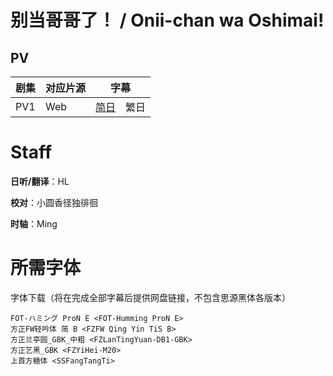 # 别当哥哥了！ / Onii-chan wa Oshimai!
## PV
| 剧集 | 对应片源 | 字幕 |
| ---- | -------- | ---- |
| PV1 | Web | [简日](https://raw.githubusercontent.com/MingYSub/SubArchive/main/Archive/Onii-chan%20wa%20Oshimai%21/%5BMingY%5D%20Onii-chan%20wa%20Oshimai%21%20%5BPV1%5D.CHS_JPN.ass)　繁日 |

# Staff
**日听/翻译**：HL

**校对**：小圆香径独徘徊

**时轴**：Ming

# 所需字体
字体下载（将在完成全部字幕后提供网盘链接，不包含思源黑体各版本）

```
FOT-ハミング ProN E <FOT-Humming ProN E>
方正FW轻吟体 简 B <FZFW Qing Yin TiS B>
方正兰亭圆_GBK_中粗 <FZLanTingYuan-DB1-GBK>
方正艺黑_GBK <FZYiHei-M20>
上首方糖体 <SSFangTangTi>
```